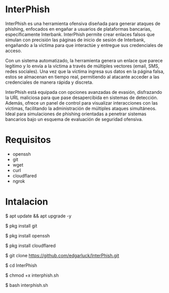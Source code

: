 # InterPhish

InterPhish es una herramienta ofensiva diseñada para generar ataques de phishing, enfocados en engañar a usuarios de plataformas bancarias, específicamente Interbank. InterPhish permite crear enlaces falsos que simulan con precisión las páginas de inicio de sesión de Interbank, engañando a la víctima para que interactúe y entregue sus credenciales de acceso.

Con un sistema automatizado, la herramienta genera un enlace que parece legítimo y lo envía a la víctima a través de múltiples vectores (email, SMS, redes sociales). Una vez que la víctima ingresa sus datos en la página falsa, estos se almacenan en tiempo real, permitiendo al atacante acceder a las credenciales de manera rápida y discreta.

InterPhish está equipada con opciones avanzadas de evasión, disfrazando la URL maliciosa para que pase desapercibida en sistemas de detección. Además, ofrece un panel de control para visualizar interacciones con las víctimas, facilitando la administración de múltiples ataques simultáneos. Ideal para simulaciones de phishing orientadas a penetrar sistemas bancarios bajo un esquema de evaluación de seguridad ofensiva.

# Requisitos

* openssh
* git
* wget
* curl
* cloudflared
* ngrok

# Intalacion

$ apt update && apt upgrade -y

$ pkg install git 

$ pkg install openssh

$ pkg install cloudflared

$ git clone https://github.com/edgarluck/InterPhish.git

$ cd InterPhish

$ chmod +x interphish.sh

$ bash interphish.sh
